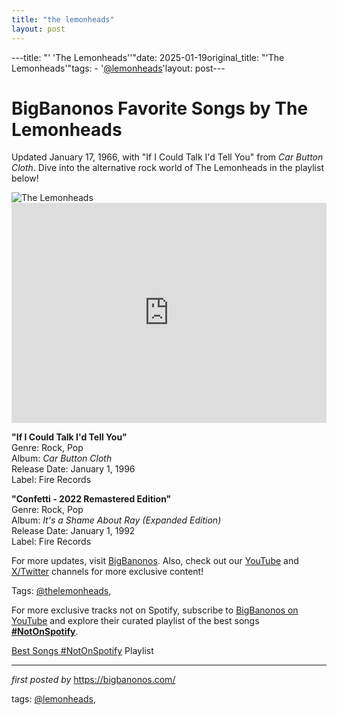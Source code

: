 ```yaml
---
title: "the lemonheads"
layout: post
---
```

---title: "' 'The Lemonheads''"date: 2025-01-19original_title: "'The Lemonheads'"tags:  - '[@lemonheads](/tags/lemonheads/)'layout: post---<!-- Title of the Post --><h1 >BigBanonos Favorite Songs by The Lemonheads</h1> <!-- Introductory Text --><p >Updated January 17, 1966, with "If I Could Talk I'd Tell You" from <em>Car Button Cloth</em>. Dive into the alternative rock world of The Lemonheads in the playlist below!</p> <!-- Featured Image --><div > <img src="https://i.scdn.co/image/ab67616d0000b2735ec18fcf59ec93030660d5f1" alt="The Lemonheads" /></div> <!-- Spotify Embed --><div > <iframe src="https://open.spotify.com/embed/playlist/1mdzmWQQPHLHw76E2LoWCC?utm_source=generator" width="100%" height="352" frameborder="0" allowfullscreen="" allow="autoplay; clipboard-write; encrypted-media; fullscreen; picture-in-picture" loading="lazy"></iframe></div> <!-- Song Information --><div > <p><strong>"If I Could Talk I'd Tell You"</strong><br> Genre: Rock, Pop<br> Album: <em>Car Button Cloth</em><br> Release Date: January 1, 1996<br> Label: Fire Records</p> <p><strong>"Confetti - 2022 Remastered Edition"</strong><br> Genre: Rock, Pop<br> Album: <em>It's a Shame About Ray (Expanded Edition)</em><br> Release Date: January 1, 1992<br> Label: Fire Records</p></div> <!-- Footer Links --><div > <p>For more updates, visit <a href="https://bigbanonos.com/" target="_blank">BigBanonos</a>. Also, check out our <a href="https://www.youtube.com/[@BigBanonos](/tags/BigBanonos/)" target="_blank">YouTube</a> and <a href="https://x.com/bigbanonos" target="_blank">X/Twitter</a> channels for more exclusive content!</p></div> <!-- Tags --><p >Tags: [@thelemonheads](/tags/thelemonheads/),</p><!--Subscribe and Playlist Links--><div>    <p>For more exclusive tracks not on Spotify, subscribe to <a href="https://www.youtube.com/[@BigBanonos](/tags/BigBanonos/)" target="_blank">BigBanonos on YouTube</a> and explore their curated playlist of the best songs <strong>[#NotOnSpotify](/tags/NotOnSpotify/)</strong>.</p>    <p><a href="https://www.youtube.com/playlist?list=PLtuNtuTatqI0kFahUCbtbfenC_ET5O_tr" target="_blank">Best Songs [#NotOnSpotify](/tags/NotOnSpotify/) Playlist<br /></a></p></div><hr /><p><em>first posted by</em> <a href="https://bigbanonos.com/" rel="noopener" target="_new">https://bigbanonos.com/</a></p><p>tags: [@lemonheads](/tags/lemonheads/),</p>